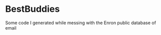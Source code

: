 BestBuddies
===========

Some code I generated while messing with the Enron public database of email